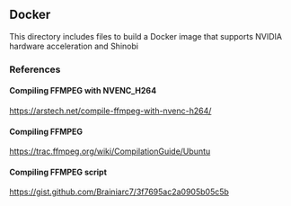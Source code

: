 ## Docker

This directory includes files to build a Docker image that supports NVIDIA hardware acceleration and Shinobi

### References

#### Compiling FFMPEG with NVENC_H264
https://arstech.net/compile-ffmpeg-with-nvenc-h264/

#### Compiling FFMPEG
https://trac.ffmpeg.org/wiki/CompilationGuide/Ubuntu

#### Compiling FFMPEG script
https://gist.github.com/Brainiarc7/3f7695ac2a0905b05c5b
